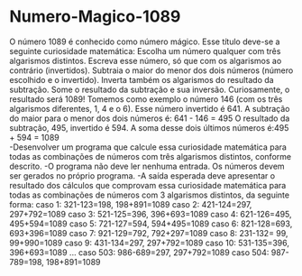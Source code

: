 # Numero-Magico-1089
O número 1089 é conhecido como número mágico. 
Esse título deve-se a seguinte curiosidade matemática:  Escolha um número qualquer com três algarismos distintos. 
Escreva esse número, só que com os algarismos ao contrário (invertidos). 
Subtraia o maior do menor dos dois números (número escolhido e o invertido). 
Inverta também os algarismos do resultado da subtração. Some o resultado da subtração e sua inversão. 
Curiosamente, o resultado será 1089! 
Tomemos como exemplo o número 146 (com os três algarismos diferentes, 1, 4 e o 6). Esse número invertido é 641. A subtração do maior para o menor dos dois números é: 641 - 146 = 495  O resultado da subtração, 495, invertido é 594. A soma desse dois últimos números é:495 + 594 = 1089  
-Desenvolver um programa que calcule essa curiosidade matemática para todas as combinações de números com três algarismos distintos, conforme descrito. 
-O programa não deve ler nenhuma entrada. Os números devem ser gerados no próprio programa. 
-A saída esperada deve apresentar o resultado dos cálculos que comprovam essa curiosidade matemática para todas as combinações de números com 3 algarismos distintos, da seguinte forma: 
caso   1: 321-123=198, 198+891=1089 
caso   2: 421-124=297, 297+792=1089 
caso   3: 521-125=396, 396+693=1089
caso   4: 621-126=495, 495+594=1089
caso   5: 721-127=594, 594+495=1089
caso   6: 821-128=693, 693+396=1089
caso   7: 921-129=792, 792+297=1089
caso   8: 231-132= 99,  99+990=1089
caso   9: 431-134=297, 297+792=1089
caso  10: 531-135=396, 396+693=1089 
... 
caso 503: 986-689=297, 297+792=1089 
caso 504: 987-789=198, 198+891=1089
